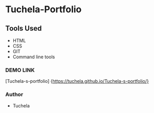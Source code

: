 # Tuchela-Portfolio

## Tools Used

- HTML
- CSS
- GIT
- Command line tools

### DEMO LINK

[Tuchela-s-portfolio] {https://tuchela.github.io/Tuchela-s-portfolio/}

### Author

- Tuchela